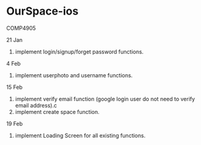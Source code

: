 # OurSpace-ios
 COMP4905

21 Jan
1. implement login/signup/forget password functions.

4 Feb
1. implement userphoto and username functions.

15 Feb
1. implement verify email function (google login user do not need to verify email address).c
2. implement create space function.

19 Feb
1. implement Loading Screen for all existing functions.
